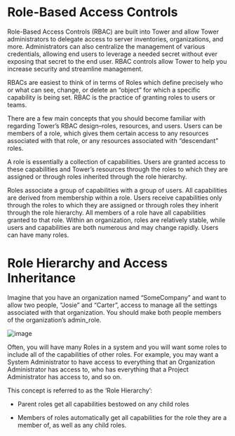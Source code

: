 # Role-Based Access Controls
Role-Based Access Controls (RBAC) are built into Tower and allow Tower administrators to delegate access to server inventories, organizations, and more. Administrators can also centralize the management of various credentials, allowing end users to leverage a needed secret without ever exposing that secret to the end user. RBAC controls allow Tower to help you increase security and streamline management.

RBACs are easiest to think of in terms of Roles which define precisely who or what can see, change, or delete an “object” for which a specific capability is being set. RBAC is the practice of granting roles to users or teams.

There are a few main concepts that you should become familiar with regarding Tower’s RBAC design–roles, resources, and users. Users can be members of a role, which gives them certain access to any resources associated with that role, or any resources associated with “descendant” roles.

A role is essentially a collection of capabilities. Users are granted access to these capabilities and Tower’s resources through the roles to which they are assigned or through roles inherited through the role hierarchy.

Roles associate a group of capabilities with a group of users. All capabilities are derived from membership within a role. Users receive capabilities only through the roles to which they are assigned or through roles they inherit through the role hierarchy. All members of a role have all capabilities granted to that role. Within an organization, roles are relatively stable, while users and capabilities are both numerous and may change rapidly. Users can have many roles.

#  Role Hierarchy and Access Inheritance
Imagine that you have an organization named “SomeCompany” and want to allow two people, “Josie” and “Carter”, access to manage all the settings associated with that organization. You should make both people members of the organization’s admin_role.

![image](https://user-images.githubusercontent.com/17757355/183356387-e699f263-14f6-43e9-acdd-993553d1d168.png)

Often, you will have many Roles in a system and you will want some roles to include all of the capabilities of other roles. For example, you may want a System Administrator to have access to everything that an Organization Administrator has access to, who has everything that a Project Administrator has access to, and so on.

This concept is referred to as the ‘Role Hierarchy’:

- Parent roles get all capabilities bestowed on any child roles

- Members of roles automatically get all capabilities for the role they are a member of, as well as any child roles.
